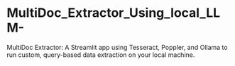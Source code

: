# MultiDoc_Extractor_Using_local_LLM-
MultiDoc Extractor: A Streamlit app using Tesseract, Poppler, and Ollama to run custom, query-based data extraction on your local machine.
